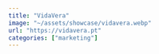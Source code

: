 ```yaml
---
title: "VidaVera"
image: "~/assets/showcase/vidavera.webp"
url: "https://vidavera.pt"
categories: ["marketing"]
---
```

